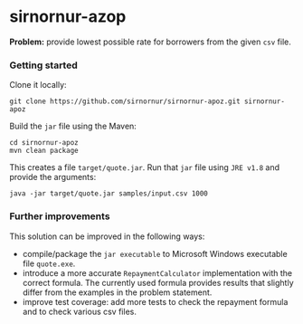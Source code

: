 # sirnornur-azop

**Problem:** provide lowest possible rate for borrowers from the given `csv` file.

### Getting started

Clone it locally: 
```
git clone https://github.com/sirnornur/sirnornur-apoz.git sirnornur-apoz
```

Build the `jar` file using the Maven:
```
cd sirnornur-apoz
mvn clean package
```

This creates a file `target/quote.jar`.
Run that `jar` file using `JRE v1.8` and provide the arguments:
```
java -jar target/quote.jar samples/input.csv 1000
```

### Further improvements
This solution can be improved in the following ways:
- compile/package the `jar executable` to Microsoft Windows executable file `quote.exe`.
- introduce a more accurate `RepaymentCalculator` implementation with the correct formula. The currently used formula provides results that slightly differ from the examples in the problem statement.
- improve test coverage: add more tests to check the repayment formula and to check various csv files.
